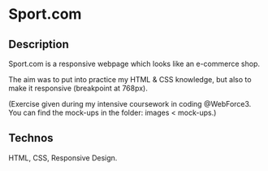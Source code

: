 # Sport.com

## Description
Sport.com is a responsive webpage which looks like an e-commerce shop.

The aim was to put into practice my HTML & CSS knowledge, but also to make it responsive (breakpoint at 768px).

(Exercise given during my intensive coursework in coding @WebForce3. You can find the mock-ups in the folder: images < mock-ups.)

## Technos
HTML, CSS, Responsive Design.

